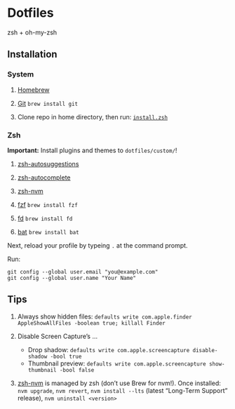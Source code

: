 # Dotfiles

zsh + oh-my-zsh

## Installation

### System

1. [Homebrew](https://brew.sh/)

1. [Git](https://git-scm.com/download/mac) `brew install git`

1. Clone repo in home directory, then run: [`install.zsh`](install.zsh)

### Zsh

**Important:** Install plugins and themes to `dotfiles/custom/`!

1. [zsh-autosuggestions](https://github.com/zsh-users/zsh-autosuggestions)

1. [zsh-autocomplete](https://github.com/marlonrichert/zsh-autocomplete)

1. [zsh-nvm](https://github.com/lukechilds/zsh-nvm)

1. [fzf](https://github.com/junegunn/fzf) `brew install fzf`

1. [fd](https://github.com/sharkdp/fd) `brew install fd`

1. [bat](https://github.com/sharkdp/bat) `brew install bat`

Next, reload your profile by typeing `.` at the command prompt.

Run:

```
git config --global user.email "you@example.com"
git config --global user.name "Your Name"
```

## Tips

1. Always show hidden files: `defaults write com.apple.finder AppleShowAllFiles -boolean true; killall Finder`

1. Disable Screen Capture’s …

    - Drop shadow: `defaults write com.apple.screencapture disable-shadow -bool true`
    - Thumbnail preview: `defaults write com.apple.screencapture show-thumbnail -bool false`

1. [zsh-nvm](https://github.com/lukechilds/zsh-nvm) is managed by zsh (don’t use Brew for nvm!). Once installed: `nvm upgrade`, `nvm revert`, `nvm install --lts` (latest “Long-Term Support” release), `nvm uninstall <version>`
